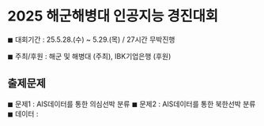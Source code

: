 # 2025 해군해병대 인공지능 경진대회

◼︎ 대회기간 : 25.5.28.(수) ~ 5.29.(목) / 27시간 무박진행

◼︎ 주최/후원 : 해군 및 해병대 (주최), IBK기업은행 (후원) 

## 출제문제

◼︎ 문제1 : AIS데이터를 통한 의심선박 분류
◼︎ 문제2 : AIS데이터를 통한 북한선박 분류
◼︎ 데이터 : 
